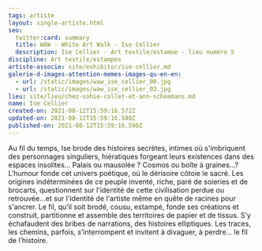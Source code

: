 ```yaml
---
tags: artiste
layout: single-artiste.html
seo:
  twitter:card: summary
  title: WAW - White Art Walk - Ise Cellier
  description: Ise Cellier - Art textile/estamoe - lieu numéro 5
discipline: Art textile/estampes
artiste-associe: site/exhibitor/ise-cellier.md
galerie-d-images-attention-memes-images-qu-en-en:
  - url: /static/images/waw_ise_cellier_00.jpg
  - url: /static/images/waw_ise_cellier_03.jpg
lieu: site/lieu/chez-sohie-collet-et-ann-schoemans.md
name: Ise Cellier
created-on: 2021-08-12T15:59:16.572Z
updated-on: 2021-08-12T15:59:16.580Z
published-on: 2021-08-12T15:59:16.590Z
---
```

Au fil du temps, Ise brode des histoires secrètes, intimes où s'imbriquent des personnages
singuliers, hiératiques forgeant leurs existences dans des espaces insolites...
Palais ou mausolée ? Cosmos ou boîte à graines...?
L'humour fonde cet univers poétique, où le dérisoire côtoie le sacré.
Les origines indéterminées de ce peuple inventé, riche, paré de soieries et de brocarts,
questionnent sur l'identité de cette civilisation perdue ou retrouvée...et sur l'identité de l'artiste
même en quête de racines pour s'ancrer.
Le fil, qu’il soit brodé, cousu, estampé, fonde ses créations et construit, partitionne et assemble
des territoires de papier et de tissus. S’y échafaudent des bribes de narrations, des histoires
elliptiques. Les traces, les chemins, parfois, s’interrompent et invitent à divaguer, à perdre... le
fil de l’histoire.